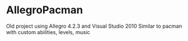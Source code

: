 # AllegroPacman
Old project using Allegro 4.2.3 and Visual Studio 2010
Similar to pacman with custom abilities, levels, music
